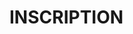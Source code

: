 <script>
    export let context //just to hide warning in console
</script>
<h1>INSCRIPTION</h1>
<slot></slot> <!-- just to hide error warning in console -->
